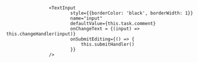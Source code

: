                     <TextInput 
                            style={{borderColor: 'black', borderWidth: 1}}
                            name="input"
                            defaultValue={this.task.comment}
                            onChangeText = {(input) => this.changeHandler(input)}
                            onSubmitEditing={() => {
                                this.submitHandler()
                            }}
                    />    